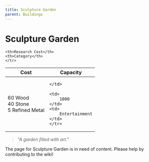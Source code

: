 ```yaml
---
title: Sculpture Garden
parent: Buildings
---
```

# Sculpture Garden

<table>
<thead>
	<tr>
	<th>Cost</th>
	<th>Capacity</th>
	
	<th>Research Cost</th>
	<th>Category</th>
	</tr>
</thead>
<tbody>
	<tr>
	<td>
		60 Wood<br>40 Stone<br>5 Refined Metal
	</td>
	<td>
		
	</td>
	
	<td>
		1000
	</td>
	<td>
		Entertainment
	</td>
	</tr>
</tbody>
</table>

> *"A garden filled with art."*

The page for Sculpture Garden is in need of content. Please help by contributing to the wiki!
